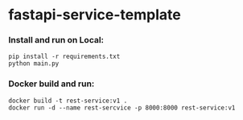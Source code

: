 # fastapi-service-template


### Install and run on Local:
```shell
pip install -r requirements.txt
python main.py
```

### Docker build and run:
```shell
docker build -t rest-service:v1 . 
docker run -d --name rest-sercvice -p 8000:8000 rest-service:v1
```
